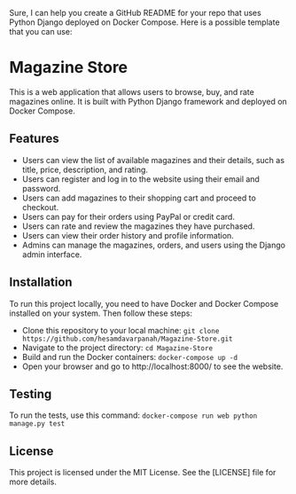 Sure, I can help you create a GitHub README for your repo that uses Python Django deployed on Docker Compose. Here is a possible template that you can use:

# Magazine Store

This is a web application that allows users to browse, buy, and rate magazines online. It is built with Python Django framework and deployed on Docker Compose.

## Features

- Users can view the list of available magazines and their details, such as title, price, description, and rating.
- Users can register and log in to the website using their email and password.
- Users can add magazines to their shopping cart and proceed to checkout.
- Users can pay for their orders using PayPal or credit card.
- Users can rate and review the magazines they have purchased.
- Users can view their order history and profile information.
- Admins can manage the magazines, orders, and users using the Django admin interface.

## Installation

To run this project locally, you need to have Docker and Docker Compose installed on your system. Then follow these steps:

- Clone this repository to your local machine: `git clone https://github.com/hesamdavarpanah/Magazine-Store.git`
- Navigate to the project directory: `cd Magazine-Store`
- Build and run the Docker containers: `docker-compose up -d`
- Open your browser and go to http://localhost:8000/ to see the website.

## Testing

To run the tests, use this command: `docker-compose run web python manage.py test`

## License

This project is licensed under the MIT License. See the [LICENSE] file for more details.
